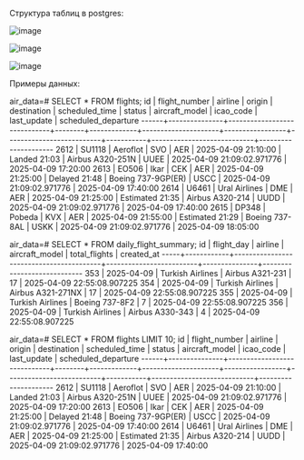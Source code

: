 

Структура таблиц в postgres:

![image](https://github.com/user-attachments/assets/0e1ab780-514c-4642-a3f1-d711a0aaf08a)

![image](https://github.com/user-attachments/assets/a4860738-fc1f-4c43-a0e1-471592a30d24)

![image](https://github.com/user-attachments/assets/0df21f30-ff5b-4ee8-9c42-a6eb1f61f7c6)



Примеры данных:


air_data=# SELECT * FROM flights;
  id  | flight_number |           airline           | origin | destination |   scheduled_time    |     status      |      aircraft_model      | icao_code |        last_update         | scheduled_departure
------+---------------+-----------------------------+--------+-------------+---------------------+-----------------+--------------------------+-----------+----------------------------+---------------------
 2612 | SU1118        | Aeroflot                    | SVO    | AER         | 2025-04-09 21:10:00 | Landed 21:03    | Airbus A320-251N         | UUEE      | 2025-04-09 21:09:02.971776 | 2025-04-09 17:20:00
 2613 | EO506         | Ikar                        | CEK    | AER         | 2025-04-09 21:25:00 | Delayed 21:48   | Boeing 737-9GP(ER)       | USCC      | 2025-04-09 21:09:02.971776 | 2025-04-09 17:40:00
 2614 | U6461         | Ural Airlines               | DME    | AER         | 2025-04-09 21:25:00 | Estimated 21:35 | Airbus A320-214          | UUDD      | 2025-04-09 21:09:02.971776 | 2025-04-09 17:40:00
 2615 | DP348         | Pobeda                      | KVX    | AER         | 2025-04-09 21:55:00 | Estimated 21:29 | Boeing 737-8AL           | USKK      | 2025-04-09 21:09:02.971776 | 2025-04-09 18:05:00

 


air_data=# SELECT *  FROM daily_flight_summary;
 id  | flight_day |                 airline                 |     aircraft_model      | total_flights |         created_at
-----+------------+-----------------------------------------+-------------------------+---------------+----------------------------
 353 | 2025-04-09 | Turkish Airlines                        | Airbus A321-231         |            17 | 2025-04-09 22:55:08.907225
 354 | 2025-04-09 | Turkish Airlines                        | Airbus A321-271NX       |            17 | 2025-04-09 22:55:08.907225
 355 | 2025-04-09 | Turkish Airlines                        | Boeing 737-8F2          |             7 | 2025-04-09 22:55:08.907225
 356 | 2025-04-09 | Turkish Airlines                        | Airbus A330-343         |             4 | 2025-04-09 22:55:08.907225



air_data=# SELECT * FROM flights LIMIT 10;
  id  | flight_number |           airline           | origin | destination |   scheduled_time    |     status      |      aircraft_model      | icao_code |        last_update         | scheduled_departure
------+---------------+-----------------------------+--------+-------------+---------------------+-----------------+--------------------------+-----------+----------------------------+---------------------
 2612 | SU1118        | Aeroflot                    | SVO    | AER         | 2025-04-09 21:10:00 | Landed 21:03    | Airbus A320-251N         | UUEE      | 2025-04-09 21:09:02.971776 | 2025-04-09 17:20:00
 2613 | EO506         | Ikar                        | CEK    | AER         | 2025-04-09 21:25:00 | Delayed 21:48   | Boeing 737-9GP(ER)       | USCC      | 2025-04-09 21:09:02.971776 | 2025-04-09 17:40:00
 2614 | U6461         | Ural Airlines               | DME    | AER         | 2025-04-09 21:25:00 | Estimated 21:35 | Airbus A320-214          | UUDD      | 2025-04-09 21:09:02.971776 | 2025-04-09 17:40:00


